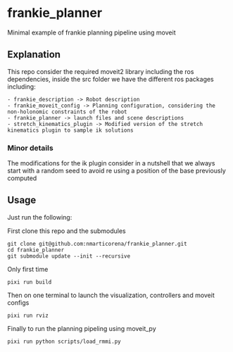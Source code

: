 
# frankie_planner

Minimal example of frankie planning pipeline using moveit

## Explanation

This repo consider the required moveit2 library including the ros dependencies, inside the src folder we have the different ros packages including:
```
- frankie_description -> Robot description
- frankie_moveit_config -> Planning configuration, considering the non-holonomic constraints of the robot
- frankie_planner -> launch files and scene descriptions
- stretch_kinematics_plugin -> Modified version of the stretch kinematics plugin to sample ik solutions
```

### Minor details
The modifications for the ik plugin consider in a nutshell that we always start with a random seed to avoid re using a position of the base previously computed

## Usage
Just run the following:

First clone this repo and the submodules

```
git clone git@github.com:nmarticorena/frankie_planner.git
cd frankie_planner
git submodule update --init --recursive
```


Only first time
```
pixi run build
```

Then on one terminal to launch the visualization, controllers and moveit configs
```
pixi run rviz
```

Finally to run the planning pipeling using moveit_py
```
pixi run python scripts/load_rmmi.py
```
